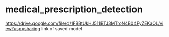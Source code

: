 # medical_prescription_detection
https://drive.google.com/file/d/1FBBtUkHJ511BTJ3MTroN4B04FyZEKaOL/view?usp=sharing
link of saved model
